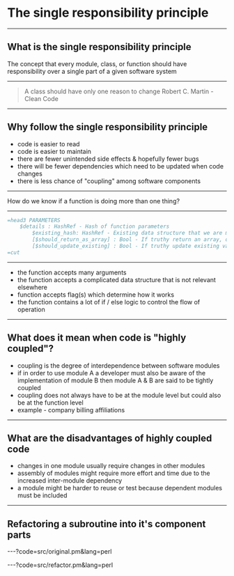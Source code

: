 # The single responsibility principle

---

## What is the single responsibility principle

The concept that every module, class, or function should have responsibility over a single part of a given software system

--- 

> A class should have only one reason to change
> Robert C. Martin - Clean Code

---

## Why follow the single responsibility principle

* code is easier to read
* code is easier to maintain
* there are fewer unintended side effects & hopefully fewer bugs
* there will be fewer dependencies which need to be updated when code changes
* there is less chance of "coupling" among software components

---

How do we know if a function is doing more than one thing?

---

```perl
=head3 PARAMETERS
	$details : HashRef - Hash of function parameters
		$existing_hash: HashRef - Existing data structure that we are modifying
		[$should_return_as_array] : Bool - If truthy return an array, otherwise return HashRef
		[$should_update_existing] : Bool - If truthy update existing values in the database
=cut
```

---

* the function accepts many arguments
* the function accepts a complicated data structure that is not relevant elsewhere
* function accepts flag(s) which determine how it works
* the function contains a lot of if / else logic to control the flow of operation

---

## What does it mean when code is "highly coupled"?

* coupling is the degree of interdependence between software modules
* if in order to use module A a developer must also be aware of the implementation of module B then module A & B are said to be tightly coupled
* coupling does not always have to be at the module level but could also be at the function level
* example - company billing affiliations

---

## What are the disadvantages of highly coupled code 

* changes in one module usually require changes in other modules
* assembly of modules might require more effort and time due to the increased inter-module dependency
* a module might be harder to reuse or test because dependent modules must be included

---

## Refactoring a subroutine into it's component parts

---?code=src/original.pm&lang=perl

---?code=src/refactor.pm&lang=perl

